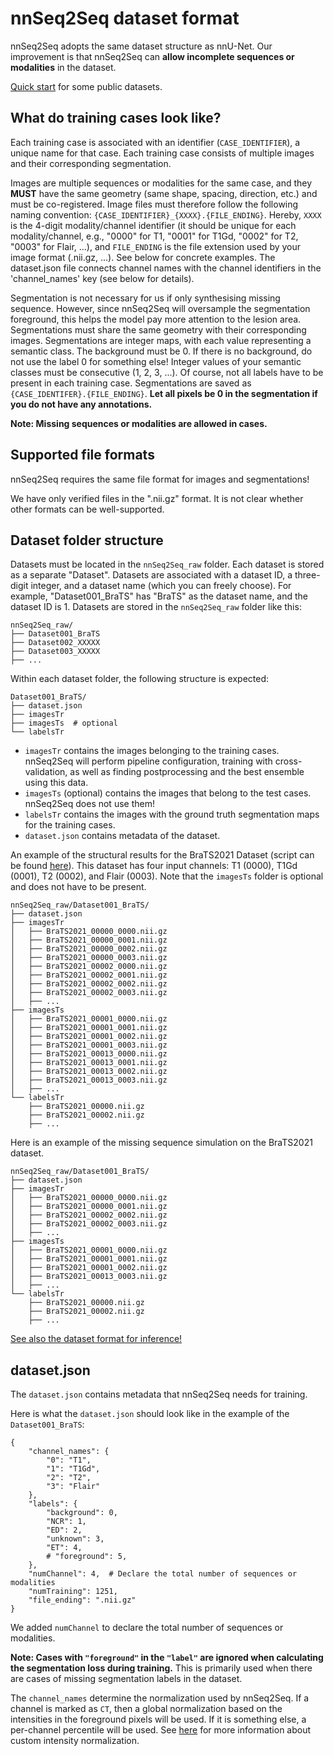 # nnSeq2Seq dataset format
nnSeq2Seq adopts the same dataset structure as nnU-Net. Our improvement is that nnSeq2Seq can **allow incomplete sequences or modalities** in the dataset.

[Quick start](convert_dataset.md) for some public datasets.

## What do training cases look like?
Each training case is associated with an identifier (`CASE_IDENTIFIER`), a unique name for that case. Each training case consists of multiple images and their corresponding segmentation.

Images are multiple sequences or modalities for the same case, and they **MUST** have the same geometry (same shape, spacing, direction, etc.) and must be co-registered.
Image files must therefore follow the following naming convention: `{CASE_IDENTIFIER}_{XXXX}.{FILE_ENDING}`.
Hereby, `XXXX` is the 4-digit modality/channel identifier (it should be unique for each modality/channel, e.g., "0000" for T1, "0001" for T1Gd, "0002" for T2, "0003" for Flair, …), and `FILE_ENDING` is the file extension used by your image format (.nii.gz, ...). See below for concrete examples. The dataset.json file connects channel names with the channel identifiers in the 'channel_names' key (see below for details).

Segmentation is not necessary for us if only synthesising missing sequence. However, since nnSeq2Seq will oversample the segmentation foreground, this helps the model pay more attention to the lesion area. Segmentations must share the same geometry with their corresponding images. Segmentations are integer maps, with each value representing a semantic class. The background must be 0. If there is no background, do not use the label 0 for something else! Integer values of your semantic classes must be consecutive (1, 2, 3, ...). Of course, not all labels have to be present in each training case. Segmentations are saved as `{CASE_IDENTIFER}.{FILE_ENDING}`. **Let all pixels be 0 in the segmentation if you do not have any annotations.**

**Note: Missing sequences or modalities are allowed in cases.**

## Supported file formats
nnSeq2Seq requires the same file format for images and segmentations!

We have only verified files in the ".nii.gz" format. It is not clear whether other formats can be well-supported.

## Dataset folder structure
Datasets must be located in the `nnSeq2Seq_raw` folder. Each dataset is stored as a separate "Dataset". Datasets are associated with a dataset ID, a three-digit integer, and a dataset name (which you can freely choose). For example, "Dataset001_BraTS" has "BraTS" as the dataset name, and the dataset ID is 1. Datasets are stored in the `nnSeq2Seq_raw` folder like this:
```
nnSeq2Seq_raw/
├── Dataset001_BraTS
├── Dataset002_XXXXX
├── Dataset003_XXXXX
├── ...
```

Within each dataset folder, the following structure is expected:
```
Dataset001_BraTS/
├── dataset.json
├── imagesTr
├── imagesTs  # optional
└── labelsTr
```

- `imagesTr` contains the images belonging to the training cases. nnSeq2Seq will perform pipeline configuration, training with cross-validation, as well as finding postprocessing and the best ensemble using this data.
- `imagesTs` (optional) contains the images that belong to the test cases. nnSeq2Seq does not use them!
- `labelsTr` contains the images with the ground truth segmentation maps for the training cases.
- `dataset.json` contains metadata of the dataset.

An example of the structural results for the BraTS2021 Dataset (script can be found [here](convert_dataset.md)). This dataset has four input channels: T1 (0000), T1Gd (0001), T2 (0002), and Flair (0003). Note that the `imagesTs` folder is optional and does not have to be present.

```
nnSeq2Seq_raw/Dataset001_BraTS/
├── dataset.json
├── imagesTr
│   ├── BraTS2021_00000_0000.nii.gz
│   ├── BraTS2021_00000_0001.nii.gz
│   ├── BraTS2021_00000_0002.nii.gz
│   ├── BraTS2021_00000_0003.nii.gz
│   ├── BraTS2021_00002_0000.nii.gz
│   ├── BraTS2021_00002_0001.nii.gz
│   ├── BraTS2021_00002_0002.nii.gz
│   ├── BraTS2021_00002_0003.nii.gz
│   ├── ...
├── imagesTs
│   ├── BraTS2021_00001_0000.nii.gz
│   ├── BraTS2021_00001_0001.nii.gz
│   ├── BraTS2021_00001_0002.nii.gz
│   ├── BraTS2021_00001_0003.nii.gz
│   ├── BraTS2021_00013_0000.nii.gz
│   ├── BraTS2021_00013_0001.nii.gz
│   ├── BraTS2021_00013_0002.nii.gz
│   ├── BraTS2021_00013_0003.nii.gz
│   ├── ...
└── labelsTr
    ├── BraTS2021_00000.nii.gz
    ├── BraTS2021_00002.nii.gz
    ├── ...
```

Here is an example of the missing sequence simulation on the BraTS2021 dataset.
```
nnSeq2Seq_raw/Dataset001_BraTS/
├── dataset.json
├── imagesTr
│   ├── BraTS2021_00000_0000.nii.gz
│   ├── BraTS2021_00000_0001.nii.gz
│   ├── BraTS2021_00002_0002.nii.gz
│   ├── BraTS2021_00002_0003.nii.gz
│   ├── ...
├── imagesTs
│   ├── BraTS2021_00001_0000.nii.gz
│   ├── BraTS2021_00001_0001.nii.gz
│   ├── BraTS2021_00001_0002.nii.gz
│   ├── BraTS2021_00013_0003.nii.gz
│   ├── ...
└── labelsTr
    ├── BraTS2021_00000.nii.gz
    ├── BraTS2021_00002.nii.gz
    ├── ...
```

[See also the dataset format for inference!](dataset_format_inference.md)

## dataset.json
The `dataset.json` contains metadata that nnSeq2Seq needs for training.

Here is what the `dataset.json` should look like in the example of the `Dataset001_BraTS`:
```
{
    "channel_names": {
        "0": "T1",
        "1": "T1Gd",
        "2": "T2",
        "3": "Flair"
    },
    "labels": {
        "background": 0,
        "NCR": 1,
        "ED": 2,
        "unknown": 3,
        "ET": 4,
        # "foreground": 5,
    },
    "numChannel": 4,  # Declare the total number of sequences or modalities
    "numTraining": 1251,
    "file_ending": ".nii.gz"
}
```
We added `numChannel` to declare the total number of sequences or modalities.

**Note: Cases with `"foreground"` in the `"label"` are ignored when calculating the segmentation loss during training.** This is primarily used when there are cases of missing segmentation labels in the dataset.

The `channel_names` determine the normalization used by nnSeq2Seq. If a channel is marked as `CT`, then a global normalization based on the intensities in the foreground pixels will be used. If it is something else, a per-channel percentile will be used. See [here](intensity_normalization.md) for more information about custom intensity normalization.